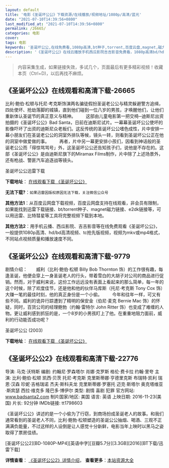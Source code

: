 ```yaml
---
layout: default
title: '电影《圣诞坏公公》下载资源/在线播放/视频地址/1080p/高清/蓝光'
date: "2021-07-10T14:39:56+0800"
last_modified_at: "2021-07-10T14:39:56+0800"
permalink: /26665/
categories: 电影
cover:
tags: 电影
keywords: '圣诞坏公公,在线免费看,1080p高清,bt种子,torrent,百度云盘,magnet,磁力链,迅雷下载资源'
description: '《圣诞坏公公》在线云播放手机西瓜影院吉吉影音免费看，1080p高清bd/hd未删减完整版和tc抢先枪版，mkv/mp4格式，附带bt/torrent种子、magnet/磁力链、百度云盘、网盘资源迅雷下载链接'
---
```


>内容采集生成，如果链接失效，多试几个，页面最后有更多精彩视频！收藏本页（Ctrl+D)，以后再找不麻烦。


## 《圣诞坏公公》在线观看和高清下载-26665

比利·鲍伯·松顿与托尼&middot;考克斯饰演两名骗徒假扮圣诞老公公与精灵躲避警方追缉，四处使坏、抢劫落脚的城镇，直到他们碰到一位八岁的男孩，才唤醒他们，让他们重新体认圣诞节的真正意义与精神。 　　这部由儿童电影第一把交椅─迪斯尼出资拍摄的《圣诞坏公公》Bad Santa，日前在迪斯尼试片。一幕幕圣诞坏公公使坏的影像吓坏了出资的迪斯尼众老板们。这反传统的圣诞坏公公嗜色成性，片中安排一幕小朋友们在圣诞老公公的洞室外排队等候，镜头一转，则看到圣诞坏公公正在他的洞室中做爱做的事。 　　再者，片中另一幕更安排小孩们，因看到神话般的圣诞老公公而「得惊骂骂号」外，这圣诞坏公公还告知孩子们，说他是不存在的。这部《圣诞坏公公》是由迪斯尼旗下的Miramax Films制作，片中除了上述场景外，还有枪战、警匪汽车追逐战等镜头。<br />


圣诞坏公公迅雷下载

**下载地址**： [在线观看下载 《圣诞坏公公》](https://www.993dy.com//vod-detail-id-21572.html) 


**无法下载?**：`如果迅雷因版权原因无法下载，关注微信公众号 `

**其他方法1**：从百度云网盘下载视频，百度云网盘支持在线观看，非会员有限制，如果能找到迅雷下载链接、bt/torrent种子、magnet磁力链接、e2dk链接等，可以用迅雷、比特彗星等工具将完整视频下载到本地。

**其他方法2**：用手机云播、西瓜影院、吉吉影音等在线免费观看《圣诞坏公公》，一般提供1080p高清、hd/bd高清视频、tc抢先版视频，视频为mkv或mp4格式，不同站点视频质量和播放速度不同。


## 《圣诞坏公公》在线观看和高清下载-9779

剧情介绍：　　威利（比利·鲍伯·松顿 Billy Bob Thornton 饰）的工作很有趣，每逢圣诞，他便会穿上一身圣诞老人的行头，带着雪白的大胡子对公司的商品进行促销。然而，对于威利来说，这份工作远远没有表面上看起来的那么简单，每一年的这个时候，除了欢度佳节，还是他和他的伙伴马库斯（托尼·考克斯 Tony Cox 饰）大赚一笔的最佳时刻，他的真正身份是一个小偷。 　　今年和往年一样，可又有些不同。威利的诡异行踪遭到了精明的保安金（伯尼·麦克 Bernie Mac 饰）的怀疑，同时，百货公司的经理鲍勃（约翰·雷特尔 John Ritter 饰）也变成了难缠的人物。更让威利感到抓狂的是，一个8岁的小男孩盯上了他。在重重地阻力面前，威利的行动能否成功呢？


圣诞坏公公 (2003)

**下载地址**： [在线观看下载 《圣诞坏公公》](https://www.btbtdy.me/btdy/dy9029.html) 


## 《圣诞坏公公2》在线观看和高清下载-22776

导演: 马克·沃特斯 编剧: 约翰尼·罗森塔尔 肖娜·克罗斯 格伦·费卡拉 约翰·里夸 主演: 比利·鲍伯·松顿 凯西·贝茨 托尼·考克斯 克里斯蒂娜·亨德里克斯 布瑞特·凯利 瑞恩·汉森 珍妮·吉格瑞诺 杰夫·斯科夫龙 克里斯蒂娜·罗塞托 迈克·斯塔尔 奥克塔维亚·斯宾瑟 西拉·维克多 隆巴多·博伊尔 类型: 剧情 喜剧 犯罪 官方网站: www.badsanta2.com 制片国家/地区: 美国 语言: 英语 上映日期: 2016-11-23(美国) 片长: 92分钟 IMDb链接: tt1798603

《圣诞坏公公》讲述的是一个小偷为了行窃，到商场扮成圣诞老人的故事。和我们通常看到的圣诞老人不同，比利·鲍勃·松顿塑造的圣诞公公抽烟、喝酒、三观不正满满负能量，不过这样的人设倒是让人感觉十分新鲜，电影当年上映时以黑马之姿取得了票房佳绩。


[圣诞坏公公2][BD-1080P-MP4][英语中字][豆瓣5.7分][3.3GB][2016][BT下载/迅雷下载]

**详情查看**： [《圣诞坏公公2》详情介绍](/movie/22776/)， **查看更多**：[本站资源大全](/movie/t/all/)


